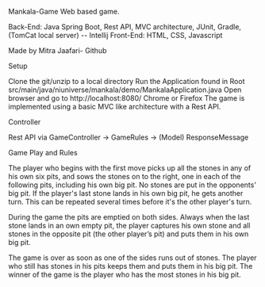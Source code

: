Mankala-Game
Web based game.

Back-End: Java Spring Boot, Rest API, MVC architecture, JUnit, Gradle, (TomCat local server) -- Intellij 
Front-End: HTML, CSS, Javascript

Made by Mitra Jaafari- Github

Setup

Clone the git/unzip to a local directory
Run the Application found in Root src/main/java/niuniverse/mankala/demo/MankalaApplication.java
Open browser and go to http://localhost:8080/  Chrome or Firefox
The game is implemented using a basic MVC like architecture with a Rest API.

Controller

Rest API via GameController -> GameRules ->  (Model) ResponseMessage



Game Play and Rules

The player who begins with the first move picks up all the stones in any of his own six pits, and sows the
stones on to the right, one in each of the following pits, including his own big pit. No stones are put in the
opponents' big pit. If the player's last stone lands in his own big pit, he gets another turn. This can be
repeated several times before it's the other player's turn.

During the game the pits are emptied on both sides. Always when the last stone lands in an own empty pit,
the player captures his own stone and all stones in the opposite pit (the other player’s pit) and puts them in
his own big pit.

The game is over as soon as one of the sides runs out of stones. The player who still has stones in his pits
keeps them and puts them in his big pit. The winner of the game is the player who has the most stones in
his big pit.

